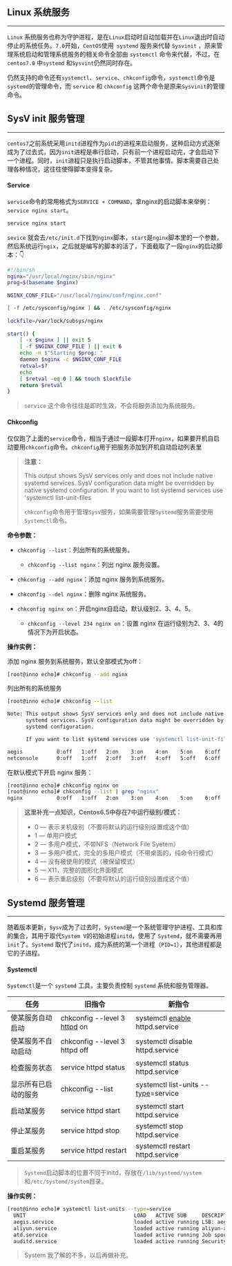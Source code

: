 ## Linux 系统服务

-----

`Linux` 系统服务也称为守护进程，是在`Linux`启动时自动加载并在`Linux`退出时自动停止的系统任务。`7.0`开始，`CentOS`使用` systemd` 服务来代替 `Sysvinit` ，原来管理系统启动和管理系统服务的相关命令全部由 `systemctl` 命令来代替，不过，在 `centos7.0` 中`systemd` 和`Sysvint`仍然同时存在。

仍然支持的命令还有`systemctl`、`service`、`chkconfig`命令，`systemctl`命令是`systemd`的管理命令，而 `service` 和 `chkconfig` 这两个命令是原来`Sysvinit`的管理命令。

## SysV init 服务管理

-------

`centos7`之前系统采用`initd`进程作为`pid1`的进程来启动服务，这种启动方式逐渐成为了过去式，因为`init`进程是串行启动，只有前一个进程启动完，才会启动下一个进程。同时，`init`进程只是执行启动脚本，不管其他事情。脚本需要自己处理各种情况，这往往使得脚本变得复杂。

#### Service

`service`命令的常用格式为`SERVICE + COMMAND`，拿nginx的启动脚本来举例：`service nginx start`。

```bash
service nginx start
```

`sevice` 就会去`/etc/init.d`下找到`nginx`脚本，`start`是`nginx`脚本里的一个参数，然后系统运行`ngix`，之后就是编写的脚本的活了，下面截取了一段`nginx`的启动脚本：👇

```bash
#!/bin/sh 
nginx="/usr/local/nginx/sbin/nginx" 
prog=$(basename $nginx) 
 
NGINX_CONF_FILE="/usr/local/nginx/conf/nginx.conf" 

[ -f /etc/sysconfig/nginx ] && . /etc/sysconfig/nginx 
 
lockfile=/var/lock/subsys/nginx 
 
start() { 
    [ -x $nginx ] || exit 5 
    [ -f $NGINX_CONF_FILE ] || exit 6 
    echo -n $"Starting $prog: " 
    daemon $nginx -c $NGINX_CONF_FILE 
    retval=$? 
    echo 
    [ $retval -eq 0 ] && touch $lockfile 
    return $retval 
}
```

> `service` 这个命令往往是即时生效，不会将服务添加为系统服务。

#### Chkconfig

仅仅跑了上面的`service`命令，相当于通过一段脚本打开`nginx`，如果要开机自启动要用`chkconfig`命令。`chkconfig`用于把服务添加到开机自动启动列表里

> **注意：**
>
> This output shows SysV services only and does not include native systemd services. SysV configuration data might be overridden by native systemd configuration. If you want to list systemd services use 'systemctl list-unit-files
>
> `chkconfig`命令用于管理`SysV`服务，如果需要管理`Systemd`服务需要使用`Systemctl`命令。

**命令参数：**

- `chkconfig --list`：列出所有的系统服务。
  - `chkconfig --list nginx`：列出 nginx 服务设置。

- `chkconfig --add nginx`：添加 nginx 服务到系统服务。
- `chkconfig --del nginx`：删除 nginx 系统服务。
- `chkconfig nginx on`：开启nginx自启动，默认级别2、3、4、5。
  - `chkconfig --level 234 nginx on`：设置 nginx 在运行级别为2、3、4的情况下为开启状态。

**操作实例：**

添加 nginx 服务到系统服务，默认全部模式为off：

```bash
[root@inno echo]# chkconfig --add nginx
```

列出所有的系统服务

```bash
[root@inno echo]# chkconfig --list

Note: This output shows SysV services only and does not include native
      systemd services. SysV configuration data might be overridden by native
      systemd configuration.

      If you want to list systemd services use 'systemctl list-unit-files'.

aegis           0:off   1:off   2:on    3:on    4:on    5:on    6:off
netconsole      0:off   1:off   2:off   3:off   4:off   5:off   6:off
```

在默认模式下开启 nginx 服务：

```bash
[root@inno echo]# chkconfig nginx on
[root@inno echo]# chkconfig --list | grep "nginx"
nginx           0:off   1:off   2:on    3:on    4:on    5:on    6:off
```

> **这里补充一点知识，Centos6.5中存在7中运行级别/模式：**
>
> - 0 — 表示关机级别（不要将默认的运行级别设置成这个值）
> - 1 — 单用户模式
> - 2 — 多用户模式，不带NFS（Network File Syetem）
> - 3 — 多用户模式，完全的多用户模式（不带桌面的，纯命令行模式）
> - 4 — 没有被使用的模式（被保留模式）
> - 5 — X11，完整的图形化界面模式
> - 6 — 表示重启级别（不要将默认的运行级别设置成这个值）

## Systemd 服务管理

------

随着版本更新，`Sysv`成为了过去时，`Systemd`是一个系统管理守护进程、工具和库的集合，其用于取代`System V`的初始进程`initd`，使用了 `Systemd`，就不需要再用`init`了。`Systemd` 取代了`initd`，成为系统的第一个进程（`PID=1`），其他进程都是它的子进程。

#### Systemctl

`Systemctl`是一个 `systemd` 工具，主要负责控制 `systemd` 系统和服务管理器。

| 任务                 | 旧指令                                                       | 新指令                                                       |
| -------------------- | ------------------------------------------------------------ | ------------------------------------------------------------ |
| 使某服务自动启动     | chkconfig --level 3 [httpd](http://man.linuxde.net/httpd) on | systemctl [enable](http://man.linuxde.net/enable) httpd.service |
| 使某服务不自动启动   | chkconfig --level 3 httpd off                                | systemctl disable httpd.service                              |
| 检查服务状态         | service httpd status                                         | systemctl status httpd.service                               |
| 显示所有已启动的服务 | chkconfig --list                                             | systemctl list-units --[type](http://man.linuxde.net/type)=service |
| 启动某服务           | service httpd start                                          | systemctl start httpd.service                                |
| 停止某服务           | service httpd stop                                           | systemctl stop httpd.service                                 |
| 重启某服务           | service httpd restart                                        | systemctl restart httpd.service                              |

> `Systemd`启动脚本的位置不同于initd，存放在`/lib/systemd/system`和`/etc/systemd/system`目录。

**操作实例：**

```bash
[root@inno echo]# systemctl list-units --type=service
  UNIT                                   LOAD   ACTIVE SUB     DESCRIPTION
  aegis.service                          loaded active running LSB: aegis update.
  aliyun.service                         loaded active running aliyun-assist
  atd.service                            loaded active running Job spooling tools
  auditd.service                         loaded active running Security Auditing Service
```

> System 我了解的不多，以后再做补充。

